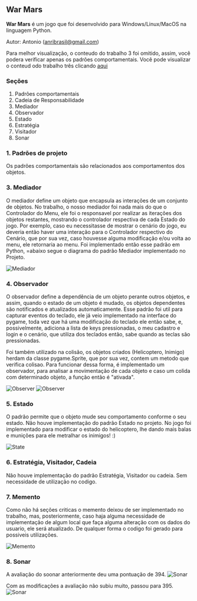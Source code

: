 ## War Mars ##

**War Mars** é um jogo que foi desenvolvido para Windows/Linux/MacOS na linguagem Python.


Autor: Antonio (anribrasil@gmail.com)

Para melhor visualização, o conteudo do trabalho 3 foi omitido, assim, você podera verificar apenas os padrões comportamentais. Você pode visualizar o conteud odo trabalho três clicando [aqui](corlobin.github.io/WarMars3.0)

### Seções
1. Padrões comportamentais
2. Cadeia de Responsabilidade
3. Mediador
4. Observador
5. Estado
6. Estratégia
7. Visitador
8. Sonar


### 1. Padrões de projeto ###

Os padrões comportamentais são relacionados aos comportamentos dos objetos.

### 3. Mediador
O mediador define um objeto que encapsula as interações de um conjunto de objetos. No trabalho, o nosso mediador foi nada mais do que o Controlador do Menu, ele foi o responsavel por realizar as iterações dos objetos restantes, mostrando o controlador respectiva de cada Estado do jogo. Por exemplo, caso eu necessitasse de mostrar o cenário do jogo, eu deveria então haver uma interação para o Controlador respectivo do Cenário, que por sua vez, caso houvesse alguma modificação e/ou volta ao menu, ele retornaria ao menu. Foi implementado então esse padrão em Python, =abaixo segue o diagrama do padrão Mediador implementado no Projeto.

![Mediador](https://raw.githubusercontent.com/Corlobin/WarMars-4.0/master/Diagrama_Mediador.jpg)

### 4. Observador

O observador define a dependência de um objeto perante outros objetos, e assim, quando o estado de um objeto é mudado, os objetos dependentes são notificados e atualizados automaticamente. Esse padrão foi util para capturar eventos do teclado, ele já veio implementado na interface do pygame, toda vez que há uma modificação do teclado ele então sabe, e, possivelmente, adiciona a lista de keys pressionadas, o meu cadastro e login e o cenário, que utiliza dos teclados então, sabe quando as teclas são pressionadas. 

Foi também utilizado na colisão, os objetos criados (Helicoptero, Inimigo) herdam da classe pygame.Sprite, que por sua vez, contem um metodo que verifica colisao. Para funcionar dessa forma, é implementado um observador, para analisar a movimentação de cada objeto e caso um colida com determinado objeto, a função então é "ativada".

![Observer](https://raw.githubusercontent.com/Corlobin/WarMars-4.0/master/Observer%20example.png)
![Observer](https://github.com/Corlobin/WarMars-4.0/blob/master/Collide.png?raw=true)
### 5. Estado

O padrão permite que o objeto mude seu comportamento conforme o seu estado. Não houve implementação do padrão Estado no projeto. No jogo foi implementado para modificar o estado do helicoptero, lhe dando mais balas e munições para ele metralhar os inimigos! :)

![State](https://raw.githubusercontent.com/Corlobin/WarMars-4.0/master/PadraoState.png)

### 6. Estratégia, Visitador, Cadeia

Não houve implementação do padrão Estratégia, Visitador ou cadeia. Sem necessidade de utilização no codigo.

### 7. Memento

Como não há seções criticas o memento deixou de ser implementado no trabalho, mas, posteriormente, caso haja alguma necessidade de implementação de algum local que faça alguma alteração com os dados do usuario, ele será atualizado. De qualquer forma o codigo foi gerado para possiveis utilizações. 

![Memento](https://github.com/Corlobin/WarMars-4.0/blob/master/Memento.png?raw=true)

### 8. Sonar

A avaliação do soonar anteriormente deu uma pontuação de 394. 
![Sonar](https://github.com/Corlobin/WarMars-4.0/blob/master/sonar3.png?raw=true)

Com as modificações a avaliação não subiu muito, passou para 395.
![Sonar](https://github.com/Corlobin/WarMars-4.0/blob/master/Sonar4.png?raw=true)



